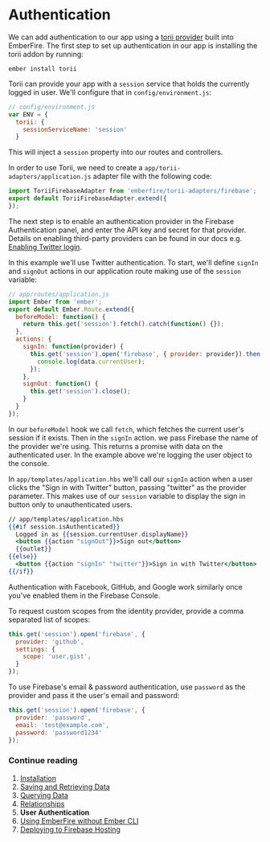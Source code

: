 # Authentication

We can add authentication to our app using a [torii provider](https://github.com/Vestorly/torii/#providers-in-torii) built into EmberFire. The first step to set up authentication in our app is installing the torii addon by running:

```
ember install torii
```

Torii can provide your app with a `session` service that holds the currently logged in user. We'll configure that in `config/environment.js`:

```js
// config/environment.js
var ENV = {
  torii: {
    sessionServiceName: 'session'
  }
```

This will inject a `session` property into our routes and controllers.

In order to use Torii, we need to create a `app/torii-adapters/application.js` adapter file with the following code:

```js
import ToriiFirebaseAdapter from 'emberfire/torii-adapters/firebase';
export default ToriiFirebaseAdapter.extend({
});
```

The next step is to enable an authentication provider in the Firebase Authentication panel, and enter the API key and secret for that provider. Details on enabling third-party providers can be found in our docs e.g. [Enabling Twitter login](https://firebase.google.com/docs/auth/web/twitter-login).

In this example we'll use Twitter authentication. To start, we'll define `signIn` and `signOut` actions in our application route making use of the `session` variable:

```js
// app/routes/application.js
import Ember from 'ember';
export default Ember.Route.extend({
  beforeModel: function() {
    return this.get('session').fetch().catch(function() {});
  },
  actions: {
    signIn: function(provider) {
      this.get('session').open('firebase', { provider: provider}).then(function(data) {
        console.log(data.currentUser);
      });
    },
    signOut: function() {
      this.get('session').close();
    }
  }
});
```

In our `beforeModel` hook we call `fetch`, which fetches the current user's session if it exists. Then in the `signIn` action. we pass Firebase the name of the provider we're using. This returns a promise with data on the authenticated user. In the example above we're logging the user object to the console.

In `app/templates/application.hbs` we'll call our `signIn` action when a user clicks the "Sign in with Twitter" button, passing "twitter" as the provider parameter. This makes use of our `session` variable to display the sign in button only to unauthenticated users.

```handlebars
// app/templates/application.hbs
{{#if session.isAuthenticated}}
  Logged in as {{session.currentUser.displayName}}
  <button {{action "signOut"}}>Sign out</button>
  {{outlet}}
{{else}}
  <button {{action "signIn" "twitter"}}>Sign in with Twitter</button>
{{/if}}
```

Authentication with Facebook, GitHub, and Google work similarly once you've enabled them in the Firebase Console.

To request custom scopes from the identity provider, provide a comma separated list of scopes:

```js
this.get('session').open('firebase', {
  provider: 'github',
  settings: {
    scope: 'user,gist',
  }
});
```

To use Firebase's email & password authentication, use `password` as the provider and pass it the user's email and password:

```js
this.get('session').open('firebase', {
  provider: 'password',
  email: 'test@example.com',
  password: 'password1234'
});
```


### Continue reading

1. [Installation](installation.md)
1. [Saving and Retrieving Data](saving-and-retrieving-data.md)
1. [Querying Data](querying-data.md)
1. [Relationships](relationships.md)
1. **User Authentication**
1. [Using EmberFire without Ember CLI](without-ember-cli.md)
1. [Deploying to Firebase Hosting](deploying-to-firebase-hosting.md)

